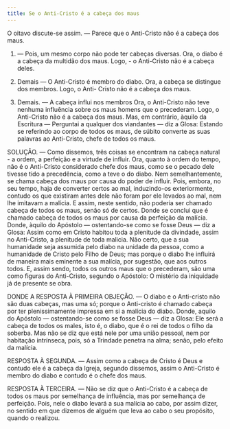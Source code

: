 ```yaml
---
title: Se o Anti-Cristo é a cabeça dos maus
---
```


O oitavo discute-se assim. — Parece que o Anti-Cristo não é a cabeça dos maus.  

1. — Pois, um mesmo corpo não pode ter cabeças diversas. Ora, o diabo é a cabeça da multidão dos maus. Logo, - o Anti-Cristo não é a cabeça deles.  

2. Demais — O Anti-Cristo é membro do diabo. Ora, a cabeça se distingue dos membros. Logo, o Anti- Cristo não é a cabeça dos maus.  

3. Demais. — A cabeça influi nos membros Ora, o Anti-Cristo não teve nenhuma influência sobre os maus homens que o precederam. Logo, o Anti-Cristo não é a cabeça dos maus. Mas, em contrário, àquilo da Escritura — Perguntai a qualquer dos viandantes — diz a Glosa: Estando se referindo ao corpo de todos os maus, de súbito converte as suas palavras ao Anti-Cristo, chefe de todos os maus.  

SOLUÇÃO. — Como dissemos, três coisas se encontram na cabeça natural - a ordem, a perfeição e a virtude de influir. Ora, quanto à ordem do tempo, não é o Anti-Cristo considerado chefe dos maus, como se o pecado dele tivesse tido a precedência, como a teve o do diabo. Nem semelhantemente, se chama cabeça dos maus por causa do poder de influir. Pois, embora, no seu tempo, haja de converter certos ao mal, induzindo-os exteriormente, contudo os que existiram antes dele não foram por ele levados ao mal, nem lhe imitavam a malícia. E assim, neste sentido, não poderia ser chamado cabeça de todos os maus, senão só de certos. Donde se conclui que é chamado cabeça de todos os maus por causa da perfeição da malícia. Donde, àquilo do Apóstolo — ostentando-se como se fosse Deus — diz a Glosa: Assim como em Cristo habitou toda a plenitude da divindade, assim no Anti-Cristo, a plenitude de toda malicia. Não certo, que a sua humanidade seja assumida pelo diabo na unidade da pessoa, como a humanidade de Cristo pelo Filho de Deus; mas porque o diabo lhe influirá de maneira mais eminente a sua malícia, por sugestão, que aos outros todos. E, assim sendo, todos os outros maus que o precederam, são uma como figuras do Anti-Cristo, segundo o Apóstolo: O mistério da iniquidade já de presente se obra.  

DONDE A RESPOSTA À PRIMEIRA OBJEÇÃO. — O diabo e o Anti-cristo não são duas cabeças, mas uma só; porque o Anti-cristo é chamado cabeça por ter plenissimamente impressa em si a malícia do diabo. Donde, aquilo do Apóstolo — ostentando-se como se fosse Deus — diz a Glosa: Ele será a cabeça de todos os males, isto é, o diabo, que é o rei de todos o filho da soberba. Mas não se diz que está nele por uma união pessoal, nem por habitação intrínseca, pois, só a Trindade penetra na alma; senão, pelo efeito da malícia.  

RESPOSTA À SEGUNDA. — Assim como a cabeça de Cristo é Deus e contudo ele é a cabeça da Igreja, segundo dissemos, assim o Anti-Cristo é membro do diabo e contudo é o chefe dos maus.  

RESPOSTA À TERCEIRA. — Não se diz que o Anti-Cristo é a cabeça de todos os maus por semelhança de influência, mas por semelhança de perfeição. Pois, nele o diabo levará a sua malícia ao cabo, por assim dizer, no sentido em que dizemos de alguém que leva ao cabo o seu propósito, quando o realizou.